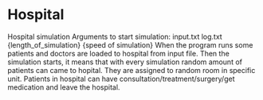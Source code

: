 # Hospital
Hospital simulation
Arguments to start simulation: input.txt log.txt {length_of_simulation} {speed of simulation}
When the program runs some patients and doctors are loaded to hospital from input file. Then the simulation starts, it means that with every simulation random amount of patients can came to hopital. They are assigned to random room in specific unit. Patients in hospital can have consultation/treatment/surgery/get medication and leave the hospital.
